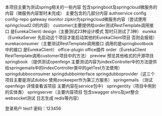 本项目主要为测试spring相关的一些内容
包含springboot及springcloud微服务的内容（微服务内容暂时未完成）
主要包含的几部分内容
authservice config config-repo gateway monitor zipkin为springcloud微服务内容（尝试使用springcloud2.0的内容）
customer(主要提供给order测试RestTemplate调用接口 是EurekaClient)
design（主要测试23种设计模式 暂时只测试了3种）
eureka（EurekaServer 先启动这个项目才能启动其他的EurekaClient项目 否则会报错）
eurekaconsumer（主要测试RestTemplate调用接口 调用的是springbootbook中的接口 是EurekaClient）
office-plugin office插件
order（EurekaClient RestTemplate调用customer项目中的方法）
preview 预览其他格式的开源项目
springbook （提供测试openfeign 主要测试内容为indexController中的方法提供给springemails中的indexController类中的getTest方法使用）
springdubboconsumer springdubbointerface springdubboprovider（这三个项目主要是测试dubbo 使用zookeeper作为第三方服务）
springemails （测试openfeign 详情查看该项目 主要内容在service包中）
springentity（项目中用到的实体类）
springserver（主要内容项目 包含swagger shiro及jwt整合 websocket测试 日志生成 redis等内容）


登录用户 test1  密码：123456